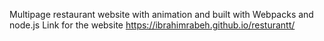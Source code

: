 Multipage restaurant website with animation and built with Webpacks and node.js
 Link for the website
 https://ibrahimrabeh.github.io/resturantt/
